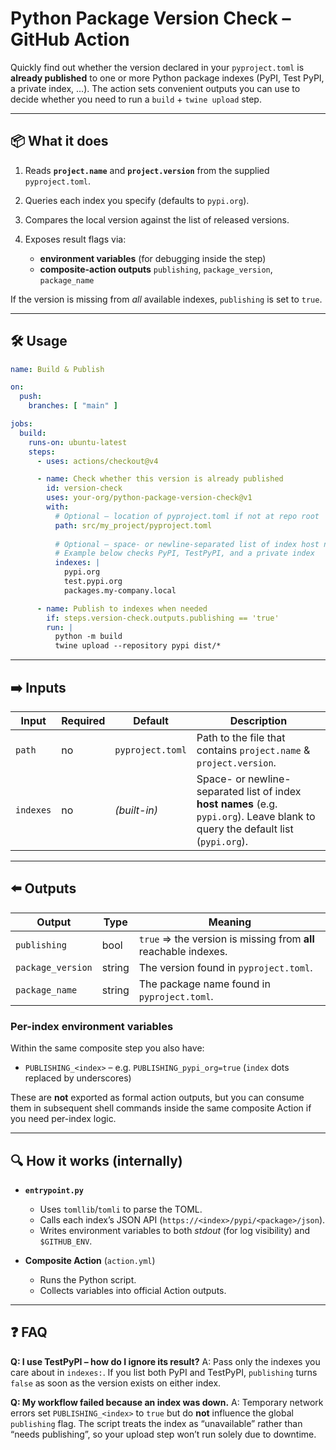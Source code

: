 # Python Package Version Check – GitHub Action

Quickly find out whether the version declared in your `pyproject.toml` is **already published** to one or more Python package indexes (PyPI, Test PyPI, a private index, …).
The action sets convenient outputs you can use to decide whether you need to run a `build` + `twine upload` step.

---

## 📦 What it does

1. Reads **`project.name`** and **`project.version`** from the supplied `pyproject.toml`.
2. Queries each index you specify (defaults to `pypi.org`).
3. Compares the local version against the list of released versions.
4. Exposes result flags via:

   * **environment variables** (for debugging inside the step)
   * **composite-action outputs** `publishing`, `package_version`, `package_name`

If the version is missing from *all* available indexes, `publishing` is set to `true`.

---

## 🛠 Usage

```yaml
name: Build & Publish

on:
  push:
    branches: [ "main" ]

jobs:
  build:
    runs-on: ubuntu-latest
    steps:
      - uses: actions/checkout@v4

      - name: Check whether this version is already published
        id: version-check
        uses: your-org/python-package-version-check@v1
        with:
          # Optional – location of pyproject.toml if not at repo root
          path: src/my_project/pyproject.toml
          
          # Optional – space- or newline-separated list of index host names
          # Example below checks PyPI, TestPyPI, and a private index
          indexes: |
            pypi.org
            test.pypi.org
            packages.my-company.local

      - name: Publish to indexes when needed
        if: steps.version-check.outputs.publishing == 'true'
        run: |
          python -m build
          twine upload --repository pypi dist/*
```

---

## ➡️ Inputs

| Input     | Required | Default          | Description                                                                                                                     |
| --------- | -------- | ---------------- | ------------------------------------------------------------------------------------------------------------------------------- |
| `path`    | no       | `pyproject.toml` | Path to the file that contains `project.name` & `project.version`.                                                              |
| `indexes` | no       | *(built-in)*     | Space- or newline-separated list of index **host names** (e.g. `pypi.org`). Leave blank to query the default list (`pypi.org`). |

---

## ⬅️ Outputs

| Output            | Type   | Meaning                                                         |
| ----------------- | ------ | --------------------------------------------------------------- |
| `publishing`      | bool   | `true` ⇒ the version is missing from **all** reachable indexes. |
| `package_version` | string | The version found in `pyproject.toml`.                          |
| `package_name`    | string | The package name found in `pyproject.toml`.                     |

### Per-index environment variables

Within the same composite step you also have:

* `PUBLISHING_<index>` – e.g. `PUBLISHING_pypi_org=true`
  (`index` dots replaced by underscores)

These are **not** exported as formal action outputs, but you can consume them in subsequent shell commands inside the same composite Action if you need per-index logic.

---

## 🔍 How it works (internally)

* **`entrypoint.py`**

  * Uses `tomllib`/`tomli` to parse the TOML.
  * Calls each index’s JSON API (`https://<index>/pypi/<package>/json`).
  * Writes environment variables to both *stdout* (for log visibility) and `$GITHUB_ENV`.
* **Composite Action** (`action.yml`)

  * Runs the Python script.
  * Collects variables into official Action outputs.

---

## ❓ FAQ

**Q: I use TestPyPI – how do I ignore its result?**
A: Pass only the indexes you care about in `indexes:`. If you list both PyPI and TestPyPI, `publishing` turns `false` as soon as the version exists on either index.

**Q: My workflow failed because an index was down.**
A: Temporary network errors set `PUBLISHING_<index>` to `true` but do **not** influence the global `publishing` flag. The script treats the index as “unavailable” rather than “needs publishing”, so your upload step won’t run solely due to downtime.
